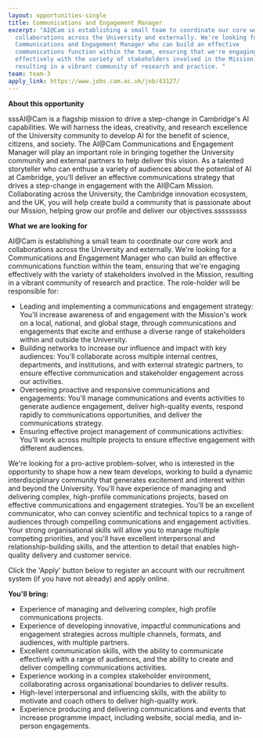 ```yaml
---
layout: opportunities-single
title: Communications and Engagement Manager
excerpt: "AI@Cam is establishing a small team to coordinate our core work and
  collaborations across the University and externally. We're looking for a
  Communications and Engagement Manager who can build an effective
  communications function within the team, ensuring that we're engaging
  effectively with the variety of stakeholders involved in the Mission,
  resulting in a vibrant community of research and practice. "
team: team-3
apply_link: https://www.jobs.cam.ac.uk/job/43127/
---
```

**About this opportunity**

sssAI@Cam is a flagship mission to drive a step-change in Cambridge's AI capabilities. We will harness the ideas, creativity, and research excellence of the University community to develop AI for the benefit of science, citizens, and society. The AI@Cam Communications and Engagement Manager will play an important role in bringing together the University community and external partners to help deliver this vision. As a talented storyteller who can enthuse a variety of audiences about the potential of AI at Cambridge, you'll deliver an effective communications strategy that drives a step-change in engagement with the AI@Cam Mission. Collaborating across the University, the Cambridge innovation ecosystem, and the UK, you will help create build a community that is passionate about our Mission, helping grow our profile and deliver our objectives.sssssssss

**What we are looking for**

AI@Cam is establishing a small team to coordinate our core work and collaborations across the University and externally. We're looking for a Communications and Engagement Manager who can build an effective communications function within the team, ensuring that we're engaging effectively with the variety of stakeholders involved in the Mission, resulting in a vibrant community of research and practice. The role-holder will be responsible for:

* Leading and implementing a communications and engagement strategy: You'll increase awareness of and engagement with the Mission's work on a local, national, and global stage, through communications and engagements that excite and enthuse a diverse range of stakeholders within and outside the University.
* Building networks to increase our influence and impact with key audiences: You'll collaborate across multiple internal centres, departments, and institutions, and with external strategic partners, to ensure effective communication and stakeholder engagement across our activities. 
* Overseeing proactive and responsive communications and engagements: You'll manage communications and events activities to generate audience engagement, deliver high-quality events, respond rapidly to communications opportunities, and deliver the communications strategy.
* Ensuring effective project management of communications activities: You'll work across multiple projects to ensure effective engagement with different audiences.

We're looking for a pro-active problem-solver, who is interested in the opportunity to shape how a new team develops, working to build a dynamic interdisciplinary community that generates excitement and interest within and beyond the University. You'll have experience of managing and delivering complex, high-profile communications projects, based on effective communications and engagement strategies. You'll be an excellent communicator, who can convey scientific and technical topics to a range of audiences through compelling communications and engagement activities. Your strong organisational skills will allow you to manage multiple competing priorities, and you'll have excellent interpersonal and relationship-building skills, and the attention to detail that enables high-quality delivery and customer service. 

Click the 'Apply' button below to register an account with our recruitment system (if you have not already) and apply online.

**You'll bring:**

* Experience of managing and delivering complex, high profile communications projects.
* Experience of developing innovative, impactful communications and engagement strategies across multiple channels, formats, and audiences, with multiple partners.
* Excellent communication skills, with the ability to communicate effectively with a range of audiences, and the ability to create and deliver compelling communications activities.
* Experience working in a complex stakeholder environment, collaborating across organisational boundaries to deliver results.
* High-level interpersonal and influencing skills, with the ability to motivate and coach others to deliver high-quality work.
* Experience producing and delivering communications and events that increase programme impact, including website, social media, and in-person engagements.